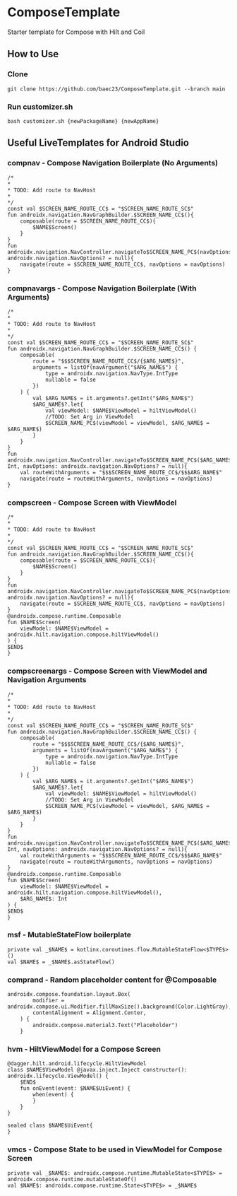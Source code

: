 # ComposeTemplate
Starter template for Compose with Hilt and Coil

## How to Use
### Clone
`git clone https://github.com/baec23/ComposeTemplate.git --branch main`
### Run customizer.sh
`bash customizer.sh {newPackageName} {newAppName}`

## Useful LiveTemplates for Android Studio
### compnav - Compose Navigation Boilerplate (No Arguments)
```
/*
*
* TODO: Add route to NavHost
*
*/
const val $SCREEN_NAME_ROUTE_CC$ = "$SCREEN_NAME_ROUTE_SC$"
fun androidx.navigation.NavGraphBuilder.$SCREEN_NAME_CC$(){
    composable(route = $SCREEN_NAME_ROUTE_CC$){
        $NAME$Screen()
    }
}
fun androidx.navigation.NavController.navigateTo$SCREEN_NAME_PC$(navOptions: androidx.navigation.NavOptions? = null){
    navigate(route = $SCREEN_NAME_ROUTE_CC$, navOptions = navOptions)
}
```


### compnavargs - Compose Navigation Boilerplate (With Arguments)
```
/*
*
* TODO: Add route to NavHost
*
*/
const val $SCREEN_NAME_ROUTE_CC$ = "$SCREEN_NAME_ROUTE_SC$"
fun androidx.navigation.NavGraphBuilder.$SCREEN_NAME_CC$() {
    composable(
        route = "$$$SCREEN_NAME_ROUTE_CC$/{$ARG_NAME$}",
        arguments = listOf(navArgument("$ARG_NAME$") {
            type = androidx.navigation.NavType.IntType
            nullable = false
        })
    ) {
        val $ARG_NAME$ = it.arguments?.getInt("$ARG_NAME$")
        $ARG_NAME$?.let{
            val viewModel: $NAME$ViewModel = hiltViewModel()
            //TODO: Set Arg in ViewModel
            $SCREEN_NAME_PC$(viewModel = viewModel, $ARG_NAME$ = $ARG_NAME$)
        }
    }
}
fun androidx.navigation.NavController.navigateTo$SCREEN_NAME_PC$($ARG_NAME$: Int, navOptions: androidx.navigation.NavOptions? = null){
    val routeWithArguments = "$$$SCREEN_NAME_ROUTE_CC$/$$$ARG_NAME$"
    navigate(route = routeWithArguments, navOptions = navOptions)
}
```


### compscreen - Compose Screen with ViewModel
```
/*
*
* TODO: Add route to NavHost
*
*/
const val $SCREEN_NAME_ROUTE_CC$ = "$SCREEN_NAME_ROUTE_SC$"
fun androidx.navigation.NavGraphBuilder.$SCREEN_NAME_CC$(){
    composable(route = $SCREEN_NAME_ROUTE_CC$){
        $NAME$Screen()
    }
}
fun androidx.navigation.NavController.navigateTo$SCREEN_NAME_PC$(navOptions: androidx.navigation.NavOptions? = null){
    navigate(route = $SCREEN_NAME_ROUTE_CC$, navOptions = navOptions)
}
@androidx.compose.runtime.Composable
fun $NAME$Screen(
    viewModel: $NAME$ViewModel = androidx.hilt.navigation.compose.hiltViewModel()
) {
$END$
}
```


### compscreenargs - Compose Screen with ViewModel and Navigation Arguments
```
/*
*
* TODO: Add route to NavHost
*
*/
const val $SCREEN_NAME_ROUTE_CC$ = "$SCREEN_NAME_ROUTE_SC$"
fun androidx.navigation.NavGraphBuilder.$SCREEN_NAME_CC$() {
    composable(
        route = "$$$SCREEN_NAME_ROUTE_CC$/{$ARG_NAME$}",
        arguments = listOf(navArgument("$ARG_NAME$") {
            type = androidx.navigation.NavType.IntType
            nullable = false
        })
    ) {
        val $ARG_NAME$ = it.arguments?.getInt("$ARG_NAME$")
        $ARG_NAME$?.let{
            val viewModel: $NAME$ViewModel = hiltViewModel()
            //TODO: Set Arg in ViewModel
            $SCREEN_NAME_PC$(viewModel = viewModel, $ARG_NAME$ = $ARG_NAME$)
        }
    }
}
fun androidx.navigation.NavController.navigateTo$SCREEN_NAME_PC$($ARG_NAME$: Int, navOptions: androidx.navigation.NavOptions? = null){
    val routeWithArguments = "$$$SCREEN_NAME_ROUTE_CC$/$$$ARG_NAME$"
    navigate(route = routeWithArguments, navOptions = navOptions)
}
@androidx.compose.runtime.Composable
fun $NAME$Screen(
    viewModel: $NAME$ViewModel = androidx.hilt.navigation.compose.hiltViewModel(),
    $ARG_NAME$: Int
) {
$END$
}
```



### msf - MutableStateFlow boilerplate
```
private val _$NAME$ = kotlinx.coroutines.flow.MutableStateFlow<$TYPE$>()
val $NAME$ = _$NAME$.asStateFlow()
```



### comprand - Random placeholder content for @Composable
```
androidx.compose.foundation.layout.Box(
        modifier = androidx.compose.ui.Modifier.fillMaxSize().background(Color.LightGray),
        contentAlignment = Alignment.Center,
    ) {
        androidx.compose.material3.Text("Placeholder")
    }
```



### hvm - HiltViewModel for a Compose Screen
```
@dagger.hilt.android.lifecycle.HiltViewModel
class $NAME$ViewModel @javax.inject.Inject constructor(): androidx.lifecycle.ViewModel() {
    $END$
    fun onEvent(event: $NAME$UiEvent) {
        when(event) {
        }
    }
}

sealed class $NAME$UiEvent{
}
```


### vmcs - Compose State to be used in ViewModel for Compose Screen
```
private val _$NAME$: androidx.compose.runtime.MutableState<$TYPE$> = androidx.compose.runtime.mutableStateOf()
val $NAME$: androidx.compose.runtime.State<$TYPE$> = _$NAME$
```
